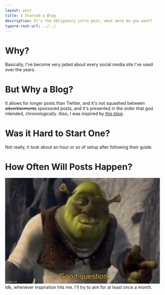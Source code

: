 ```yaml
---
layout: post
title: I Started a Blog
description: It's the obligatory intro post, what more do you want?
typora-root-url: ../../
---
```


# Why?
Basically, I've become very jaded about every social media site I've used over the years.

# But Why a Blog?
It allows for longer posts than Twitter, and it's not squashed between ~~advertisements~~ sponsored posts, and it's 
presented in the order that god intended, chronologically. Also, I was inspired by [this blog](http://startafuckingblog.com).

# Was it Hard to Start One?
Not really, it took about an hour or so of setup after following their guide.

# How Often Will Posts Happen?
![Shrek saying "Good question."](/assets/images/good_question.jpg)
Idk, whenever inspiration hits me. I'll try to aim for at least once a month.